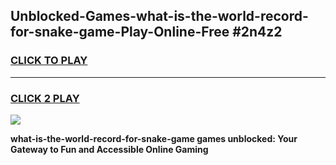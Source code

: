 
## Unblocked-Games-what-is-the-world-record-for-snake-game-Play-Online-Free #2n4z2
<h3>
<a href="https://us.freeplayer.one?title=what-is-the-world-record-for-snake-game&ref=10M">CLICK TO PLAY</a></h3>
<hr>

<h3>
<a href="https://us.freeplayer.one?title=what-is-the-world-record-for-snake-game&ref=10M">CLICK 2 PLAY</a>
  
</h3>

<a href="https://us.freeplayer.one?title=what-is-the-world-record-for-snake-game&ref=10M"><img src="https://clearcache.store/games.png"></a>


**what-is-the-world-record-for-snake-game games unblocked: Your Gateway to Fun and Accessible Online Gaming**
